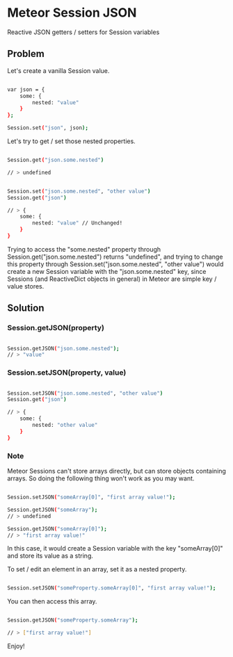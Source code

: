 Meteor Session JSON
===================

Reactive JSON getters / setters for Session variables

Problem
-------

Let's create a vanilla Session value.

``` sh

var json = { 
	some: {
		nested: "value"
	}
};

Session.set("json", json);

```

Let's try to get / set those nested properties.

``` sh

Session.get("json.some.nested")

// > undefined

```

``` sh

Session.set("json.some.nested", "other value")
Session.get("json")

// > { 
	some: {
		nested: "value" // Unchanged!
	}
}

```

Trying to access the "some.nested" property through Session.get("json.some.nested") returns "undefined", and trying to change this property through Session.set("json.some.nested", "other value") would create a new Session variable with the "json.some.nested" key, since Sessions (and ReactiveDict objects in general) in Meteor are simple key / value stores.

Solution
--------

### Session.getJSON(property)

``` sh

Session.getJSON("json.some.nested");
// > "value"

```

### Session.setJSON(property, value)

``` sh

Session.setJSON("json.some.nested", "other value")
Session.get("json")

// > { 
	some: {
		nested: "other value"
	}
}

```

### Note

Meteor Sessions can't store arrays directly, but can store objects containing arrays. So doing the following thing won't work as you may want.

``` sh

Session.setJSON("someArray[0]", "first array value!");

Session.getJSON("someArray");
// > undefined

Session.getJSON("someArray[0]");
// > "first array value!"

```

In this case, it would create a Session variable with the key "someArray[0]" and store its value as a string. 

To set / edit an element in an array, set it as a nested property.

``` sh

Session.setJSON("someProperty.someArray[0]", "first array value!");

```

You can then access this array.

``` sh

Session.getJSON("someProperty.someArray");

// > ["first array value!"]

```

Enjoy!